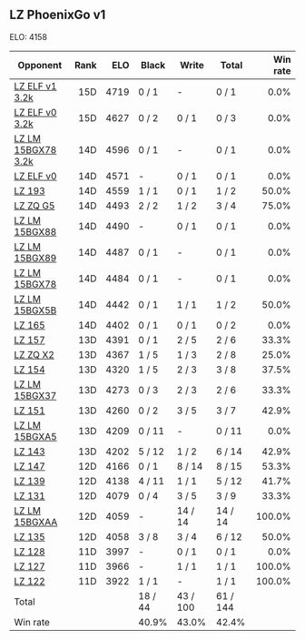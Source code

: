 ## LZ PhoenixGo v1 ##

ELO: 4158

Opponent | Rank | ELO | Black | Write | Total | Win rate
---------|-----:|----:|-------|-------|-------|-------:
[LZ ELF v1 3.2k](LZ%20ELF%20v1%203.2k.md) | 15D | 4719 | 0 / 1 | - | 0 / 1 | 0.0%
[LZ ELF v0 3.2k](LZ%20ELF%20v0%203.2k.md) | 15D | 4627 | 0 / 2 | 0 / 1 | 0 / 3 | 0.0%
[LZ LM 15BGX78 3.2k](LZ%20LM%2015BGX78%203.2k.md) | 14D | 4596 | 0 / 1 | - | 0 / 1 | 0.0%
[LZ ELF v0](LZ%20ELF%20v0.md) | 14D | 4571 | - | 0 / 1 | 0 / 1 | 0.0%
[LZ 193](LZ%20193.md) | 14D | 4559 | 1 / 1 | 0 / 1 | 1 / 2 | 50.0%
[LZ ZQ G5](LZ%20ZQ%20G5.md) | 14D | 4493 | 2 / 2 | 1 / 2 | 3 / 4 | 75.0%
[LZ LM 15BGX88](LZ%20LM%2015BGX88.md) | 14D | 4490 | - | 0 / 1 | 0 / 1 | 0.0%
[LZ LM 15BGX89](LZ%20LM%2015BGX89.md) | 14D | 4487 | 0 / 1 | - | 0 / 1 | 0.0%
[LZ LM 15BGX78](LZ%20LM%2015BGX78.md) | 14D | 4484 | 0 / 1 | - | 0 / 1 | 0.0%
[LZ LM 15BGX5B](LZ%20LM%2015BGX5B.md) | 14D | 4442 | 0 / 1 | 1 / 1 | 1 / 2 | 50.0%
[LZ 165](LZ%20165.md) | 14D | 4402 | 0 / 1 | 0 / 1 | 0 / 2 | 0.0%
[LZ 157](LZ%20157.md) | 13D | 4391 | 0 / 1 | 2 / 5 | 2 / 6 | 33.3%
[LZ ZQ X2](LZ%20ZQ%20X2.md) | 13D | 4367 | 1 / 5 | 1 / 3 | 2 / 8 | 25.0%
[LZ 154](LZ%20154.md) | 13D | 4320 | 1 / 5 | 2 / 3 | 3 / 8 | 37.5%
[LZ LM 15BGX37](LZ%20LM%2015BGX37.md) | 13D | 4273 | 0 / 3 | 2 / 3 | 2 / 6 | 33.3%
[LZ 151](LZ%20151.md) | 13D | 4260 | 0 / 2 | 3 / 5 | 3 / 7 | 42.9%
[LZ LM 15BGXA5](LZ%20LM%2015BGXA5.md) | 13D | 4209 | 0 / 11 | - | 0 / 11 | 0.0%
[LZ 143](LZ%20143.md) | 13D | 4202 | 5 / 12 | 1 / 2 | 6 / 14 | 42.9%
[LZ 147](LZ%20147.md) | 12D | 4166 | 0 / 1 | 8 / 14 | 8 / 15 | 53.3%
[LZ 139](LZ%20139.md) | 12D | 4138 | 4 / 11 | 1 / 1 | 5 / 12 | 41.7%
[LZ 131](LZ%20131.md) | 12D | 4079 | 0 / 4 | 3 / 5 | 3 / 9 | 33.3%
[LZ LM 15BGXAA](LZ%20LM%2015BGXAA.md) | 12D | 4059 | - | 14 / 14 | 14 / 14 | 100.0%
[LZ 135](LZ%20135.md) | 12D | 4058 | 3 / 8 | 3 / 4 | 6 / 12 | 50.0%
[LZ 128](LZ%20128.md) | 11D | 3997 | - | 0 / 1 | 0 / 1 | 0.0%
[LZ 127](LZ%20127.md) | 11D | 3966 | - | 1 / 1 | 1 / 1 | 100.0%
[LZ 122](LZ%20122.md) | 11D | 3922 | 1 / 1 | - | 1 / 1 | 100.0%
Total | | | 18 / 44 | 43 / 100 | 61 / 144 | 
Win rate| | | 40.9% | 43.0% | 42.4% | 

